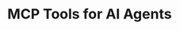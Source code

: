 ---
slug: mcp-tools-ai-agents
version: v1.586.0
title: MCP Tools for AI Agents
tags: ['AI Agents', 'MCP', 'Model Context Protocol', 'Tools', 'Integration']
description: AI Agents can now connect to MCP (Model Context Protocol) servers as tools, enabling them to execute any tool made available by the MCP server through HTTP streamable connections. Configure MCP resources with a name, URL, and optional authentication to extend your AI agents with powerful external capabilities.
features:
  [
    'Connect MCP servers as tools to AI Agents for extended functionality.',
    'Support for HTTP streamable MCP servers enabling real-time tool execution.',
    'Simple configuration requiring only a name, URL, and optional auth token and headers.',
    'Seamless integration allowing AI agents to discover and use tools exposed by any MCP-compatible server.',
    'Expand AI agent capabilities by connecting to external services and APIs through the MCP standard.'
  ]
docs: /docs/core_concepts/ai_agents
---